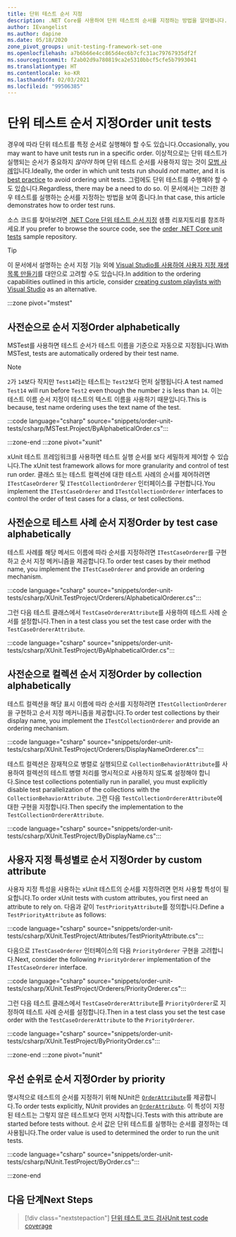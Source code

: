 ```yaml
---
title: 단위 테스트 순서 지정
description: .NET Core를 사용하여 단위 테스트의 순서를 지정하는 방법을 알아봅니다.
author: IEvangelist
ms.author: dapine
ms.date: 05/18/2020
zone_pivot_groups: unit-testing-framework-set-one
ms.openlocfilehash: a7b6b66e4cc865d4ec6b7cfc31ac79767935df2f
ms.sourcegitcommit: f2ab02d9a780819ca2e5310bbcf5cfe5b7993041
ms.translationtype: HT
ms.contentlocale: ko-KR
ms.lasthandoff: 02/03/2021
ms.locfileid: "99506385"
---
```

# <a name="order-unit-tests"></a><span data-ttu-id="59ee6-103">단위 테스트 순서 지정</span><span class="sxs-lookup"><span data-stu-id="59ee6-103">Order unit tests</span></span>

<span data-ttu-id="59ee6-104">경우에 따라 단위 테스트를 특정 순서로 실행해야 할 수도 있습니다.</span><span class="sxs-lookup"><span data-stu-id="59ee6-104">Occasionally, you may want to have unit tests run in a specific order.</span></span> <span data-ttu-id="59ee6-105">이상적으로는 단위 테스트가 실행되는 순서가 중요하지 _않아야_ 하며 단위 테스트 순서를 사용하지 않는 것이 [모범 사례](unit-testing-best-practices.md)입니다.</span><span class="sxs-lookup"><span data-stu-id="59ee6-105">Ideally, the order in which unit tests run should _not_ matter, and it is [best practice](unit-testing-best-practices.md) to avoid ordering unit tests.</span></span> <span data-ttu-id="59ee6-106">그럼에도 단위 테스트를 수행해야 할 수도 있습니다.</span><span class="sxs-lookup"><span data-stu-id="59ee6-106">Regardless, there may be a need to do so.</span></span> <span data-ttu-id="59ee6-107">이 문서에서는 그러한 경우 테스트를 실행하는 순서를 지정하는 방법을 보여 줍니다.</span><span class="sxs-lookup"><span data-stu-id="59ee6-107">In that case, this article demonstrates how to order test runs.</span></span>

<span data-ttu-id="59ee6-108">소스 코드를 찾아보려면 [.NET Core 단위 테스트 순서 지정](/samples/dotnet/samples/order-unit-tests-cs) 샘플 리포지토리를 참조하세요.</span><span class="sxs-lookup"><span data-stu-id="59ee6-108">If you prefer to browse the source code, see the [order .NET Core unit tests](/samples/dotnet/samples/order-unit-tests-cs) sample repository.</span></span>

> [!TIP]
> <span data-ttu-id="59ee6-109">이 문서에서 설명하는 순서 지정 기능 외에 [Visual Studio를 사용하여 사용자 지정 재생 목록 만들기](/visualstudio/test/run-unit-tests-with-test-explorer?view=vs-2019#create-custom-playlists)를 대안으로 고려할 수도 있습니다.</span><span class="sxs-lookup"><span data-stu-id="59ee6-109">In addition to the ordering capabilities outlined in this article, consider [creating custom playlists with Visual Studio](/visualstudio/test/run-unit-tests-with-test-explorer?view=vs-2019#create-custom-playlists) as an alternative.</span></span>

:::zone pivot="mstest"

## <a name="order-alphabetically"></a><span data-ttu-id="59ee6-110">사전순으로 순서 지정</span><span class="sxs-lookup"><span data-stu-id="59ee6-110">Order alphabetically</span></span>

<span data-ttu-id="59ee6-111">MSTest를 사용하면 테스트 순서가 테스트 이름을 기준으로 자동으로 지정됩니다.</span><span class="sxs-lookup"><span data-stu-id="59ee6-111">With MSTest, tests are automatically ordered by their test name.</span></span>

> [!NOTE]
> <span data-ttu-id="59ee6-112">`2`가 `14`보다 작지만 `Test14`라는 테스트는 `Test2`보다 먼저 실행됩니다.</span><span class="sxs-lookup"><span data-stu-id="59ee6-112">A test named `Test14` will run before `Test2` even though the number  `2` is less than `14`.</span></span> <span data-ttu-id="59ee6-113">이는 테스트 이름 순서 지정이 테스트의 텍스트 이름을 사용하기 때문입니다.</span><span class="sxs-lookup"><span data-stu-id="59ee6-113">This is because, test name ordering uses the text name of the test.</span></span>

:::code language="csharp" source="snippets/order-unit-tests/csharp/MSTest.Project/ByAlphabeticalOrder.cs":::

:::zone-end
:::zone pivot="xunit"

<span data-ttu-id="59ee6-114">xUnit 테스트 프레임워크를 사용하면 테스트 실행 순서를 보다 세밀하게 제어할 수 있습니다.</span><span class="sxs-lookup"><span data-stu-id="59ee6-114">The xUnit test framework allows for more granularity and control of test run order.</span></span> <span data-ttu-id="59ee6-115">클래스 또는 테스트 컬렉션에 대한 테스트 사례의 순서를 제어하려면 `ITestCaseOrderer` 및 `ITestCollectionOrderer` 인터페이스를 구현합니다.</span><span class="sxs-lookup"><span data-stu-id="59ee6-115">You implement the `ITestCaseOrderer` and `ITestCollectionOrderer` interfaces to control the order of test cases for a class, or test collections.</span></span>

## <a name="order-by-test-case-alphabetically"></a><span data-ttu-id="59ee6-116">사전순으로 테스트 사례 순서 지정</span><span class="sxs-lookup"><span data-stu-id="59ee6-116">Order by test case alphabetically</span></span>

<span data-ttu-id="59ee6-117">테스트 사례를 해당 메서드 이름에 따라 순서를 지정하려면 `ITestCaseOrderer`를 구현하고 순서 지정 메커니즘을 제공합니다.</span><span class="sxs-lookup"><span data-stu-id="59ee6-117">To order test cases by their method name, you implement the `ITestCaseOrderer` and provide an ordering mechanism.</span></span>

:::code language="csharp" source="snippets/order-unit-tests/csharp/XUnit.TestProject/Orderers/AlphabeticalOrderer.cs":::

<span data-ttu-id="59ee6-118">그런 다음 테스트 클래스에서 `TestCaseOrdererAttribute`를 사용하여 테스트 사례 순서를 설정합니다.</span><span class="sxs-lookup"><span data-stu-id="59ee6-118">Then in a test class you set the test case order with the `TestCaseOrdererAttribute`.</span></span>

:::code language="csharp" source="snippets/order-unit-tests/csharp/XUnit.TestProject/ByAlphabeticalOrder.cs":::

## <a name="order-by-collection-alphabetically"></a><span data-ttu-id="59ee6-119">사전순으로 컬렉션 순서 지정</span><span class="sxs-lookup"><span data-stu-id="59ee6-119">Order by collection alphabetically</span></span>

<span data-ttu-id="59ee6-120">테스트 컬렉션을 해당 표시 이름에 따라 순서를 지정하려면 `ITestCollectionOrderer`을 구현하고 순서 지정 메커니즘을 제공합니다.</span><span class="sxs-lookup"><span data-stu-id="59ee6-120">To order test collections by their display name, you implement the `ITestCollectionOrderer` and provide an ordering mechanism.</span></span>

:::code language="csharp" source="snippets/order-unit-tests/csharp/XUnit.TestProject/Orderers/DisplayNameOrderer.cs":::

<span data-ttu-id="59ee6-121">테스트 컬렉션은 잠재적으로 병렬로 실행되므로 `CollectionBehaviorAttribute`를 사용하여 컬렉션의 테스트 병렬 처리를 명시적으로 사용하지 않도록 설정해야 합니다.</span><span class="sxs-lookup"><span data-stu-id="59ee6-121">Since test collections potentially run in parallel, you must explicitly disable test parallelization of the collections with the `CollectionBehaviorAttribute`.</span></span> <span data-ttu-id="59ee6-122">그런 다음 `TestCollectionOrdererAttribute`에 대한 구현을 지정합니다.</span><span class="sxs-lookup"><span data-stu-id="59ee6-122">Then specify the implementation to the `TestCollectionOrdererAttribute`.</span></span>

:::code language="csharp" source="snippets/order-unit-tests/csharp/XUnit.TestProject/ByDisplayName.cs":::

## <a name="order-by-custom-attribute"></a><span data-ttu-id="59ee6-123">사용자 지정 특성별로 순서 지정</span><span class="sxs-lookup"><span data-stu-id="59ee6-123">Order by custom attribute</span></span>

<span data-ttu-id="59ee6-124">사용자 지정 특성을 사용하는 xUnit 테스트의 순서를 지정하려면 먼저 사용할 특성이 필요합니다.</span><span class="sxs-lookup"><span data-stu-id="59ee6-124">To order xUnit tests with custom attributes, you first need an attribute to rely on.</span></span> <span data-ttu-id="59ee6-125">다음과 같이 `TestPriorityAttribute`를 정의합니다.</span><span class="sxs-lookup"><span data-stu-id="59ee6-125">Define a `TestPriorityAttribute` as follows:</span></span>

:::code language="csharp" source="snippets/order-unit-tests/csharp/XUnit.TestProject/Attributes/TestPriorityAttribute.cs":::

<span data-ttu-id="59ee6-126">다음으로 `ITestCaseOrderer` 인터페이스의 다음 `PriorityOrderer` 구현을 고려합니다.</span><span class="sxs-lookup"><span data-stu-id="59ee6-126">Next, consider the following `PriorityOrderer` implementation of the `ITestCaseOrderer` interface.</span></span>

:::code language="csharp" source="snippets/order-unit-tests/csharp/XUnit.TestProject/Orderers/PriorityOrderer.cs":::

<span data-ttu-id="59ee6-127">그런 다음 테스트 클래스에서 `TestCaseOrdererAttribute`를 `PriorityOrderer`로 지정하여 테스트 사례 순서를 설정합니다.</span><span class="sxs-lookup"><span data-stu-id="59ee6-127">Then in a test class you set the test case order with the `TestCaseOrdererAttribute` to the `PriorityOrderer`.</span></span>

:::code language="csharp" source="snippets/order-unit-tests/csharp/XUnit.TestProject/ByPriorityOrder.cs":::

:::zone-end
:::zone pivot="nunit"

## <a name="order-by-priority"></a><span data-ttu-id="59ee6-128">우선 순위로 순서 지정</span><span class="sxs-lookup"><span data-stu-id="59ee6-128">Order by priority</span></span>

<span data-ttu-id="59ee6-129">명시적으로 테스트의 순서를 지정하기 위해 NUnit은 [`OrderAttribute`](https://github.com/nunit/docs/wiki/Order-Attribute)를 제공합니다.</span><span class="sxs-lookup"><span data-stu-id="59ee6-129">To order tests explicitly, NUnit provides an [`OrderAttribute`](https://github.com/nunit/docs/wiki/Order-Attribute).</span></span> <span data-ttu-id="59ee6-130">이 특성이 지정된 테스트는 그렇지 않은 테스트보다 먼저 시작합니다.</span><span class="sxs-lookup"><span data-stu-id="59ee6-130">Tests with this attribute are started before tests without.</span></span> <span data-ttu-id="59ee6-131">순서 값은 단위 테스트를 실행하는 순서를 결정하는 데 사용됩니다.</span><span class="sxs-lookup"><span data-stu-id="59ee6-131">The order value is used to determined the order to run the unit tests.</span></span>

:::code language="csharp" source="snippets/order-unit-tests/csharp/NUnit.TestProject/ByOrder.cs":::

:::zone-end

## <a name="next-steps"></a><span data-ttu-id="59ee6-132">다음 단계</span><span class="sxs-lookup"><span data-stu-id="59ee6-132">Next Steps</span></span>

> [!div class="nextstepaction"]
> [<span data-ttu-id="59ee6-133">단위 테스트 코드 검사</span><span class="sxs-lookup"><span data-stu-id="59ee6-133">Unit test code coverage</span></span>](unit-testing-code-coverage.md)
